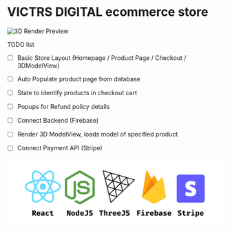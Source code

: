 # VICTRS DIGITAL ecommerce store

![3D Render Preview](/frontend/src/assets/3DMRenderPreview.gif)

TODO list 
- [ ] Basic Store Layout (Homepage / Product Page / Checkout / 3DModelView)
- [ ] Auto Populate product page from database
- [ ] State to identify products in checkout cart
- [ ] Popups for Refund policy details

- [ ] Connect Backend (Firebase)
- [ ] Render 3D ModelView, loads model of specified product
- [ ] Connect Payment API (Stripe)

![Tech Stack](/frontend/src/assets/TechStack.png)

